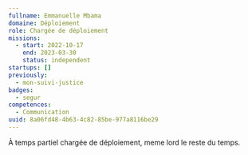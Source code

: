 ```yaml
---
fullname: Emmanuelle Mbama
domaine: Déploiement
role: Chargée de déploiement
missions:
  - start: 2022-10-17
    end: 2023-03-30
    status: independent
startups: []
previously:
  - mon-suivi-justice
badges:
  - segur
competences:
  - Communication
uuid: 8a06fd48-4b63-4c82-85be-977a8116be29
---
```

À temps partiel chargée de déploiement, meme lord le reste du temps.